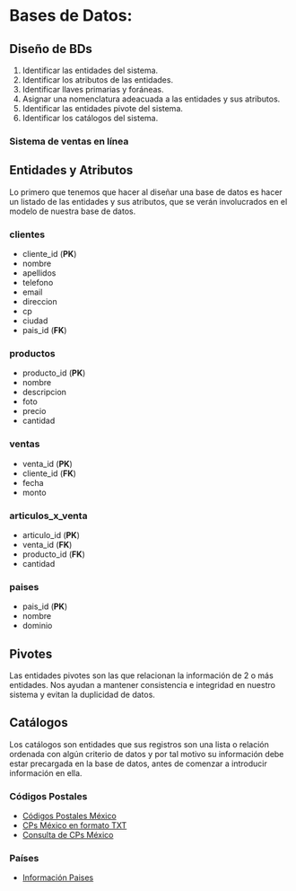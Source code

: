 # Bases de Datos:

## Diseño de BDs

1. Identificar las entidades del sistema.
1. Identificar los atributos de las entidades.
1. Identificar llaves primarias y foráneas.
1. Asignar una nomenclatura adeacuada a las entidades y sus atributos.
1. Identificar las entidades pivote del sistema.
1. Identificar los catálogos del sistema.

### Sistema de ventas en línea

## Entidades y Atributos

Lo primero que tenemos que hacer al diseñar una base de datos es hacer un listado de las entidades y sus atributos, que se verán involucrados en el modelo de nuestra base de datos.

### clientes

- cliente_id (**PK**)
- nombre
- apellidos
- telefono
- email
- direccion
- cp
- ciudad
- pais_id (**FK**)

### productos

- producto_id (**PK**)
- nombre
- descripcion
- foto
- precio
- cantidad

### ventas

- venta_id (**PK**)
- cliente_id (**FK**)
- fecha
- monto

### articulos_x_venta

- articulo_id (**PK**)
- venta_id (**FK**)
- producto_id (**FK**)
- cantidad

### paises

- pais_id (**PK**)
- nombre
- dominio

## Pivotes

Las entidades pivotes son las que relacionan la información de 2 o más entidades. Nos ayudan a mantener consistencia e integridad en nuestro sistema y evitan la duplicidad de datos.

## Catálogos

Los catálogos son entidades que sus registros son una lista o relación ordenada con algún criterio de datos y por tal motivo su información debe estar precargada en la base de datos, antes de comenzar a introducir información en ella.

### Códigos Postales

- [Códigos Postales México](https://datos.gob.mx/busca/dataset/catalogo-nacional-de-codigos-postales)
- [CPs México en formato TXT](https://www.correosdemexico.gob.mx/datosabiertos/cp/cpdescarga.txt)
- [Consulta de CPs México](https://www.correosdemexico.gob.mx/SSLServicios/ConsultaCP/Descarga.aspx)

### Países

- [Información Paises](https://gist.github.com/brenes/1095110)
